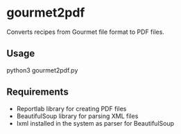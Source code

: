 # gourmet2pdf
Converts recipes from Gourmet file format to PDF files.

## Usage
python3 gourmet2pdf.py

## Requirements
* Reportlab library for creating PDF files 
* BeautifulSoup library for parsing XML files
* lxml installed in the system as parser for BeautifulSoup
